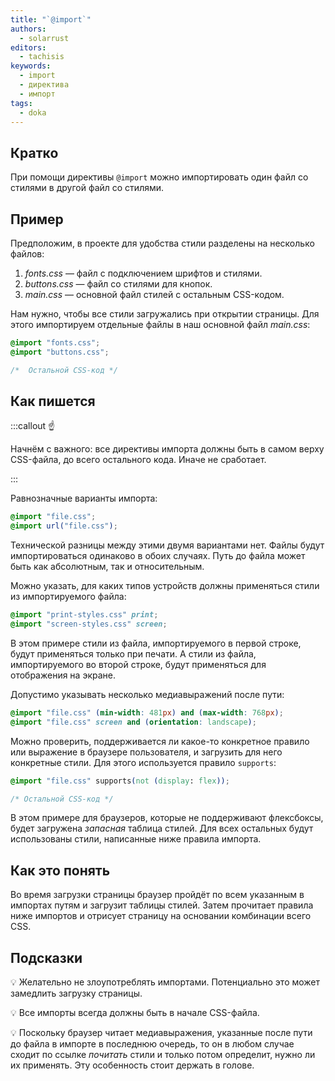 ```yaml
---
title: "`@import`"
authors:
  - solarrust
editors:
  - tachisis
keywords:
  - import
  - директива
  - импорт
tags:
  - doka
---
```


## Кратко

При помощи директивы `@import` можно импортировать один файл со стилями в другой файл со стилями.

## Пример

Предположим, в проекте для удобства стили разделены на несколько файлов:

1. _fonts.css_ — файл с подключением шрифтов и стилями.
1. _buttons.css_ — файл со стилями для кнопок.
1. _main.css_ — основной файл стилей с остальным CSS-кодом.

Нам нужно, чтобы все стили загружались при открытии страницы. Для этого импортируем отдельные файлы в наш основной файл _main.css_:

```css
@import "fonts.css";
@import "buttons.css";

/*  Остальной CSS-код */
```

## Как пишется

:::callout ☝️

Начнём с важного: все директивы импорта должны быть в самом верху CSS-файла, до всего остального кода. Иначе не сработает.

:::

Равнозначные варианты импорта:

```css
@import "file.css";
@import url("file.css");
```

Технической разницы между этими двумя вариантами нет. Файлы будут импортироваться одинаково в обоих случаях. Путь до файла может быть как абсолютным, так и относительным.

Можно указать, для каких типов устройств должны применяться стили из импортируемого файла:

```css
@import "print-styles.css" print;
@import "screen-styles.css" screen;
```

В этом примере стили из файла, импортируемого в первой строке, будут применяться только при печати. А стили из файла, импортируемого во второй строке, будут применяться для отображения на экране.

Допустимо указывать несколько медиавыражений после пути:

```css
@import "file.css" (min-width: 481px) and (max-width: 768px);
@import "file.css" screen and (orientation: landscape);
```

Можно проверить, поддерживается ли какое-то конкретное правило или выражение в браузере пользователя, и загрузить для него конкретные стили. Для этого используется правило `supports`:

```css
@import "file.css" supports(not (display: flex));

/* Остальной CSS-код */
```

В этом примере для браузеров, которые не поддерживают флексбоксы, будет загружена _запасная_ таблица стилей. Для всех остальных будут использованы стили, написанные ниже правила импорта.

## Как это понять

Во время загрузки страницы браузер пройдёт по всем указанным в импортах путям и загрузит таблицы стилей. Затем прочитает правила ниже импортов и отрисует страницу на основании комбинации всего CSS.

## Подсказки

💡 Желательно не злоупотреблять импортами. Потенциально это может замедлить загрузку страницы.

💡 Все импорты всегда должны быть в начале CSS-файла.

💡 Поскольку браузер читает медиавыражения, указанные после пути до файла в импорте в последнюю очередь, то он в любом случае сходит по ссылке _почитать_ стили и только потом определит, нужно ли их применять. Эту особенность стоит держать в голове.
